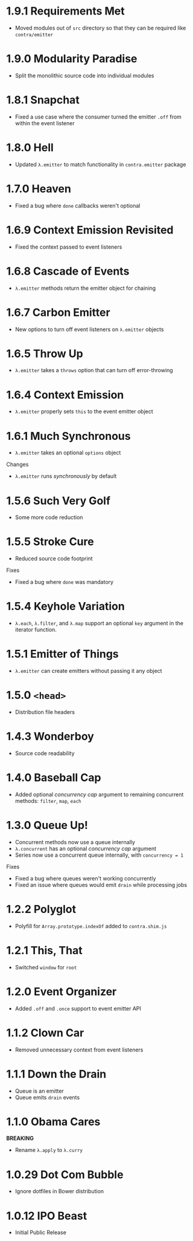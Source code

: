 # 1.9.1 Requirements Met

- Moved modules out of `src` directory so that they can be required like `contra/emitter`

# 1.9.0 Modularity Paradise

- Split the monolithic source code into individual modules

# 1.8.1 Snapchat

- Fixed a use case where the consumer turned the emitter `.off` from within the event listener

# 1.8.0 Hell

- Updated `λ.emitter` to match functionality in `contra.emitter` package

# 1.7.0 Heaven

- Fixed a bug where `done` callbacks weren't optional

# 1.6.9 Context Emission Revisited

- Fixed the context passed to event listeners

# 1.6.8 Cascade of Events

- `λ.emitter` methods return the emitter object for chaining

# 1.6.7 Carbon Emitter

- New options to turn off event listeners on `λ.emitter` objects

# 1.6.5 Throw Up

- `λ.emitter` takes a `throws` option that can turn off error-throwing

# 1.6.4 Context Emission

- `λ.emitter` properly sets `this` to the event emitter object

# 1.6.1 Much Synchronous

- `λ.emitter` takes an optional `options` object

Changes

- `λ.emitter` runs _synchronously_ by default

# 1.5.6 Such Very Golf

- Some more code reduction

# 1.5.5 Stroke Cure

- Reduced source code footprint

Fixes

- Fixed a bug where `done` was mandatory

# 1.5.4 Keyhole Variation

- `λ.each`, `λ.filter`, and `λ.map` support an optional `key` argument in the iterator function.

# 1.5.1 Emitter of Things

- `λ.emitter` can create emitters without passing it any object

# 1.5.0 `<head>`

- Distribution file headers

# 1.4.3 Wonderboy

- Source code readability

# 1.4.0 Baseball Cap

- Added optional _concurrency cap_ argument to remaining concurrent methods: `filter`, `map`, `each`

# 1.3.0 Queue Up!

- Concurrent methods now use a queue internally
- `λ.concurrent` has an optional _concurrency cap_ argument
- Series now use a concurrent queue internally, with `concurrency = 1`

Fixes

- Fixed a bug where queues weren't working concurrently
- Fixed an issue where queues would emit `drain` while processing jobs

# 1.2.2 Polyglot

- Polyfill for `Array.prototype.indexOf` added to `contra.shim.js`

# 1.2.1 This, That

- Switched `window` for `root`

# 1.2.0 Event Organizer

- Added `.off` and `.once` support to event emitter API

# 1.1.2 Clown Car

- Removed unnecessary context from event listeners

# 1.1.1 Down the Drain

- Queue is an emitter
- Queue emits `drain` events

# 1.1.0 Obama Cares

**BREAKING**

- Rename `λ.apply` to `λ.curry`

# 1.0.29 Dot Com Bubble

- Ignore dotfiles in Bower distribution

# 1.0.12 IPO Beast

- Initial Public Release

